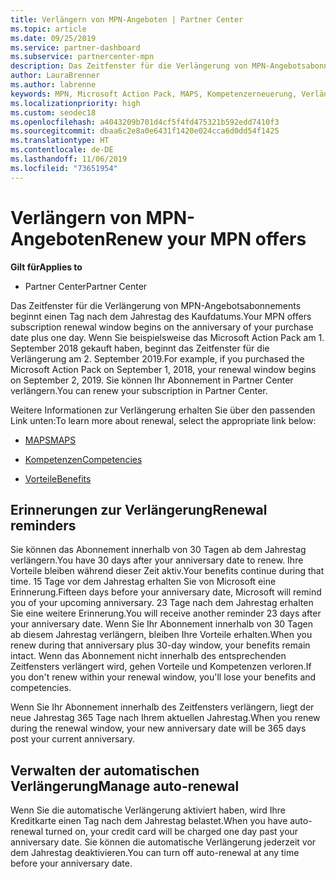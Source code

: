 ```yaml
---
title: Verlängern von MPN-Angeboten | Partner Center
ms.topic: article
ms.date: 09/25/2019
ms.service: partner-dashboard
ms.subservice: partnercenter-mpn
description: Das Zeitfenster für die Verlängerung von MPN-Angebotsabonnements beginnt einen Tag nach dem Jahrestag des Kaufdatums.
author: LauraBrenner
ms.author: labrenne
keywords: MPN, Microsoft Action Pack, MAPS, Kompetenzerneuerung, Verlängerungsdatum
ms.localizationpriority: high
ms.custom: seodec18
ms.openlocfilehash: a4043209b701d4cf5f4fd475321b592edd7410f3
ms.sourcegitcommit: dbaa6c2e8a0e6431f1420e024cca6d0dd54f1425
ms.translationtype: HT
ms.contentlocale: de-DE
ms.lasthandoff: 11/06/2019
ms.locfileid: "73651954"
---
```

# <a name="renew-your-mpn-offers"></a><span data-ttu-id="49dbe-104">Verlängern von MPN-Angeboten</span><span class="sxs-lookup"><span data-stu-id="49dbe-104">Renew your MPN offers</span></span>

<span data-ttu-id="49dbe-105">**Gilt für**</span><span class="sxs-lookup"><span data-stu-id="49dbe-105">**Applies to**</span></span>

- <span data-ttu-id="49dbe-106">Partner Center</span><span class="sxs-lookup"><span data-stu-id="49dbe-106">Partner Center</span></span>

<span data-ttu-id="49dbe-107">Das Zeitfenster für die Verlängerung von MPN-Angebotsabonnements beginnt einen Tag nach dem Jahrestag des Kaufdatums.</span><span class="sxs-lookup"><span data-stu-id="49dbe-107">Your MPN offers subscription renewal window begins on the anniversary of your purchase date plus one day.</span></span> <span data-ttu-id="49dbe-108">Wenn Sie beispielsweise das Microsoft Action Pack am 1. September 2018 gekauft haben, beginnt das Zeitfenster für die Verlängerung am 2. September 2019.</span><span class="sxs-lookup"><span data-stu-id="49dbe-108">For example, if you purchased the Microsoft Action Pack on September 1, 2018, your renewal window begins on September 2, 2019.</span></span> <span data-ttu-id="49dbe-109">Sie können Ihr Abonnement in Partner Center verlängern.</span><span class="sxs-lookup"><span data-stu-id="49dbe-109">You can renew your subscription in Partner Center.</span></span>

<span data-ttu-id="49dbe-110">Weitere Informationen zur Verlängerung erhalten Sie über den passenden Link unten:</span><span class="sxs-lookup"><span data-stu-id="49dbe-110">To learn more about renewal, select the appropriate link below:</span></span>

- [<span data-ttu-id="49dbe-111">MAPS</span><span class="sxs-lookup"><span data-stu-id="49dbe-111">MAPS</span></span>](mpn-get-action-pack.md)

- [<span data-ttu-id="49dbe-112">Kompetenzen</span><span class="sxs-lookup"><span data-stu-id="49dbe-112">Competencies</span></span>](learn-about-competencies.md)

- [<span data-ttu-id="49dbe-113">Vorteile</span><span class="sxs-lookup"><span data-stu-id="49dbe-113">Benefits</span></span>](manage-your-partner-network-benefits.md)

## <a name="renewal-reminders"></a><span data-ttu-id="49dbe-114">Erinnerungen zur Verlängerung</span><span class="sxs-lookup"><span data-stu-id="49dbe-114">Renewal reminders</span></span>

<span data-ttu-id="49dbe-115">Sie können das Abonnement innerhalb von 30 Tagen ab dem Jahrestag verlängern.</span><span class="sxs-lookup"><span data-stu-id="49dbe-115">You have 30 days after your anniversary date to renew.</span></span> <span data-ttu-id="49dbe-116">Ihre Vorteile bleiben während dieser Zeit aktiv.</span><span class="sxs-lookup"><span data-stu-id="49dbe-116">Your benefits continue during that time.</span></span> <span data-ttu-id="49dbe-117">15 Tage vor dem Jahrestag erhalten Sie von Microsoft eine Erinnerung.</span><span class="sxs-lookup"><span data-stu-id="49dbe-117">Fifteen days before your anniversary date, Microsoft will remind you of your upcoming anniversary.</span></span> <span data-ttu-id="49dbe-118">23 Tage nach dem Jahrestag erhalten Sie eine weitere Erinnerung.</span><span class="sxs-lookup"><span data-stu-id="49dbe-118">You will receive another reminder 23 days after your anniversary date.</span></span> <span data-ttu-id="49dbe-119">Wenn Sie Ihr Abonnement innerhalb von 30 Tagen ab diesem Jahrestag verlängern, bleiben Ihre Vorteile erhalten.</span><span class="sxs-lookup"><span data-stu-id="49dbe-119">When you renew during that anniversary plus 30-day window, your benefits remain intact.</span></span> <span data-ttu-id="49dbe-120">Wenn das Abonnement nicht innerhalb des entsprechenden Zeitfensters verlängert wird, gehen Vorteile und Kompetenzen verloren.</span><span class="sxs-lookup"><span data-stu-id="49dbe-120">If you don't renew within your renewal window, you'll lose your benefits and competencies.</span></span>

<span data-ttu-id="49dbe-121">Wenn Sie Ihr Abonnement innerhalb des Zeitfensters verlängern, liegt der neue Jahrestag 365 Tage nach Ihrem aktuellen Jahrestag.</span><span class="sxs-lookup"><span data-stu-id="49dbe-121">When you renew during the renewal window, your new anniversary date will be 365 days post your current anniversary.</span></span>

## <a name="manage-auto-renewal"></a><span data-ttu-id="49dbe-122">Verwalten der automatischen Verlängerung</span><span class="sxs-lookup"><span data-stu-id="49dbe-122">Manage auto-renewal</span></span>

<span data-ttu-id="49dbe-123">Wenn Sie die automatische Verlängerung aktiviert haben, wird Ihre Kreditkarte einen Tag nach dem Jahrestag belastet.</span><span class="sxs-lookup"><span data-stu-id="49dbe-123">When you have auto-renewal turned on, your credit card will be charged one day past your anniversary date.</span></span> <span data-ttu-id="49dbe-124">Sie können die automatische Verlängerung jederzeit vor dem Jahrestag deaktivieren.</span><span class="sxs-lookup"><span data-stu-id="49dbe-124">You can turn off auto-renewal at any time before your anniversary date.</span></span>
